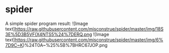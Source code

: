 # spider
A simple spider program
  result:
    ![Image text]https://raw.githubusercontent.com/misconstrue/spider/master/img/18S3E%5D3B5VF(X4NTS5%24%7DERQ.png
    ![Image text]https://raw.githubusercontent.com/misconstrue/spider/master/img/6%7D9C~K)%24T0A~%25%5B%7BHRC67JOP.png
